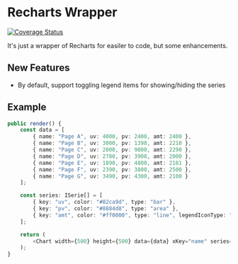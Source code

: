 # Recharts  Wrapper

[![Coverage Status](https://coveralls.io/repos/github/bndynet/recharts-wrapper/badge.svg?branch=master)](https://coveralls.io/github/bndynet/recharts-wrapper?branch=master)

It's just a wrapper of Recharts for easiler to code, but some enhancements.

## New Features

- By default, support toggling legend items for showing/hiding the series

## Example

```typescript
public render() {
    const data = [
        { name: "Page A", uv: 4000, pv: 2400, amt: 2400 },
        { name: "Page B", uv: 3000, pv: 1398, amt: 2210 },
        { name: "Page C", uv: 2000, pv: 9800, amt: 2290 },
        { name: "Page D", uv: 2780, pv: 3908, amt: 2000 },
        { name: "Page E", uv: 1890, pv: 4800, amt: 2181 },
        { name: "Page F", uv: 2390, pv: 3800, amt: 2500 },
        { name: "Page G", uv: 3490, pv: 4300, amt: 2100 }
    ];

    const series: ISerie[] = [
        { key: "uv", color: "#82ca9d", type: "bar" },
        { key: "pv", color: "#8884d8", type: "area" },
        { key: "amt", color: "#ff0000", type: "line", legendIconType: "circle" }
    ];

    return (
        <Chart width={500} height={500} data={data} xKey="name" series={series} />
    );
}
```